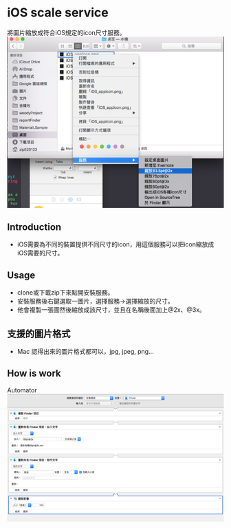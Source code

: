# iOS scale service
將圖片縮放成符合iOS規定的icon尺寸服務。
![sample](demo.png)
## Introduction

- iOS需要為不同的裝置提供不同尺寸的icon，用這個服務可以把icon縮放成iOS需要的尺寸。
## Usage
- clone或下載zip下來點開安裝服務。
- 安裝服務後右鍵選取一圖片，選擇服務->選擇縮放的尺寸。
- 他會複製一張圖然後縮放成該尺寸，並且在名稱後面加上@2x、@3x。
## 支援的圖片格式
- Mac 認得出來的圖片格式都可以，jpg, jpeg, png...

## How is work
Automator
![sample](imprement.png)